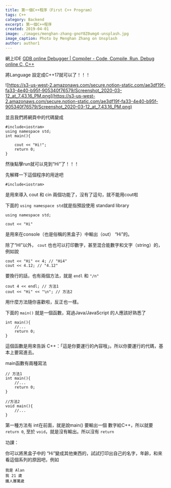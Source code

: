 ```yaml
---
title: 第一個C++程序（First C++ Program)
tags: C++
category: Backend
excerpt: 第一個C++程序
created: 2019-04-01
image: ./images/menghan-zhang-gnoY8Z0umg4-unsplash.jpg
image_caption: Photo by Menghan Zhang on Unsplash
author: author1
---
```


網上IDE
[GDB online Debugger | Compiler - Code, Compile, Run, Debug online C, C++](https://www.onlinegdb.com/)

將Language 設定成C++17就可以了！！！

![https://s3-us-west-2.amazonaws.com/secure.notion-static.com/ae3df19f-fa33-4e40-b95f-905340f76579/Screenshot_2020-03-12_at_7.43.16_PM.png](https://s3-us-west-2.amazonaws.com/secure.notion-static.com/ae3df19f-fa33-4e40-b95f-905340f76579/Screenshot_2020-03-12_at_7.43.16_PM.png)

並且我們將網頁中的代碼變成

    #include<iostram>
    using namespace std;
    int main(){
    
    	cout << "Hi!";
    	return 0;
    }

然後點擊run就可以見到“Hi”了！！！

先解釋一下這個程序的用途吧

    #include<iostram>
    

是用來導入 cout 和 cin 兩個功能了，沒有了這句，就不能用cout啦

下面的 `using namespace std`就是指預設使用 standard library

    using namespace std;

    cout << "Hi"

是用來在console（也是俗稱的黑盒子）中輸出（out） “Hi”的。

除了“HI”以外， `cout` 也也可以打印數字，甚至混合能數字和文字（string）的，例如說

    cout << "Hi" << 4; // "Hi4"
    cout << 4.12; // "4.12"

要換行的話，也有兩個方法，就是 `endl` 和 `"/n"`

    cout 4 << endl; // 方法1
    cout << "Hi" << "\n"; // 方法2

用什麼方法隨你喜歡啦，反正也一樣。

下面的 `main()` 就是一個函數，寫過Java/JavaScript 的人應該好熟悉了

    int main(){
    	//...
    	return 0;
    }

這個函數是用來告訴 C++：「這是你要運行的內容哦」。所以你要運行的代碼，基本上要寫進去。

main函數有兩種寫法

    // 方法1
    int main(){
    	//...
    	return 0;
    }
    
    //方法2
    void main(){
    	//...
    }

第一種方法有 int在前面，就是說main() 要輸出一個 數字給C++，所以就要 `return 0`, 至於 `void`，就是沒有輸出。所以沒有 `return`

功課：

你可以將黑盒子中的 “Hi”變成其他東西的，試試打印出自己的名字，年齡，和來看這個系列的原因吧，例如

    我是 Alan
    我 21 歲
    鐵人賽萬歲